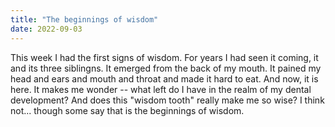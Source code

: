 ```yaml
---
title: "The beginnings of wisdom"
date: 2022-09-03
---
```


This week I had the first signs of wisdom. For years I had seen it coming, it and its three siblingns. It emerged from the back of my mouth. It pained my head and ears and mouth and throat and made it hard to eat. And now, it is here. It makes me wonder -- what left do I have in the realm of my dental development? And does this "wisdom tooth" really make me so wise? I think not... though some say that is the beginnings of wisdom.
